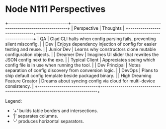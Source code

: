 # Node N111 Perspectives

+------------------------------+----------------------------------------------------------------------------+
| Perspective                  | Thoughts                                                                   |
+------------------------------+----------------------------------------------------------------------------+
| QA                           | Glad CLI halts when config parsing fails, preventing silent misconfig.     |
| Dev                          | Enjoys dependency injection of config for easier testing and reuse.        |
| Junior Dev                   | Learns why constructors clone mutable configuration objects.               |
| Dreamer Dev                  | Imagines UI slider that rewrites the JSON config next to the exe.          |
| Typical Client               | Appreciates seeing which config file is in use when running the tool.     |
| Dev Principal                | Notes separation of config discovery from conversion logic.                |
| DevOps                       | Plans to ship default config template beside packaged binary.              |
| High Dreaming Feature Creator | Dreams about syncing config via cloud for multi-device consistency.       |
+------------------------------+----------------------------------------------------------------------------+

Legend:
- '+' builds table borders and intersections.
- '|' separates columns.
- '-' produces horizontal separators.
